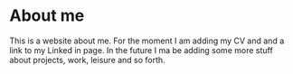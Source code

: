 # About me

This is a website about me. For the moment 
I am adding my CV and and a link to my Linked in page.
In the future I ma be adding some more stuff about
projects, work, leisure and so forth. 
